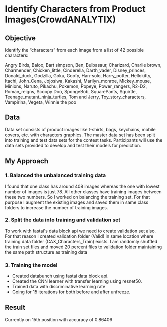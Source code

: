 # Identify Characters from Product Images(CrowdANALYTIX)
## Objective
Identify the “characters” from each image from a list of  42 possible characters:

Angry Birds, Baloo, Bart simpson, Ben, Bulbasaur, Charizard, Charlie brown, Charmender, Chicken_little, Cinderella, Darth_vader, Disney_princes, Donald_duck, Godzilla, Goku, Goofy, Han-solo, Harry_potter, Hellokitty, Itachi, John_Cena, Jojosiwa, Kakashi, Marilyn_monroe, Mickey_mouse, Minions, Naruto, Pikachu, Pokemon, Popeye, Power_rangers, R2-D2, Roman_reigns, Scoopy Doo, SpongeBob, SquarePants, Squirtle, Teenage_mutant_ninja_turtles, Tom and Jerry, Toy_story_characters, Vampirina, Vegeta, Winnie the poo


## Data
Data set consists of product images like t-shirts, bags, keychains, mobile covers, etc. with characters graphics. The master data set has been split into training and test data sets for the contest tasks. Participants will use the data sets provided to develop and test their models for prediction.

## My Approach

### 1. Balanced the unbalanced training data
I found that one class has around 408 images whereas the one with lowest number of images is just 78. All other classes have training images between these two numbers. So I worked on balancing the training set. For that purpose I augment the existing images and saved them in same class folders to increase the number of training images.

### 2. Split the data into training and validation set
To work with fastai's data block api we need to create validation set also. For that reason I created validation folder (Valid) in same location where training data folder (CAX_Characters_Train) exists. I am randomly shuffled the train set files and moved 20 percent files to validation folder maintaining the same path structure as training data

### 3. Training the model
  * Created databunch using fastai data block api.
  * Created the CNN learner with transfer learning using resnet50.
  * Trained data with discriminative learning rate
  * Going for 15 iterations for both before and after unfreeze.
  
  ## Result
  Currently on 15th position with accuracy of 0.86406
